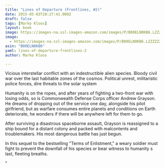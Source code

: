 ```yaml
---
title: "Lines of Departure (Frontlines, #2)"
date: 2015-05-03T20:27:41.000Z
draft: false
tags: [Marko Kloos]
layout: book
image: https://images-na.ssl-images-amazon.com/images/P/B00ELN0KB6.LZZZZZZZ.jpg
image: 
  - https://images-na.ssl-images-amazon.com/images/P/B00ELN0KB6.LZZZZZZZ.jpg
asin: "B00ELN0KB6"
yaml: lines-of-departure-frontlines-2
author: Marko Kloos

---
```


Vicious interstellar conflict with an indestructible alien species. Bloody civil war over the last habitable zones of the cosmos. Political unrest, militaristic police forces, dire threats to the solar system  
  
Humanity is on the ropes, and after years of fighting a two-front war with losing odds, so is Commonwealth Defense Corps officer Andrew Grayson. He dreams of dropping out of the service one day, alongside his pilot girlfriend, but as warfare consumes entire planets and conditions on Earth deteriorate, he wonders if there will be anywhere left for them to go.  
  
After surviving a disastrous spaceborne assault, Grayson is reassigned to a ship bound for a distant colony and packed with malcontents and troublemakers. His most dangerous battle has just begun.  
  
In this sequel to the bestselling "Terms of Enlistment," a weary soldier must fight to prevent the downfall of his species or bear witness to humanity s last, fleeting breaths.  
  
"